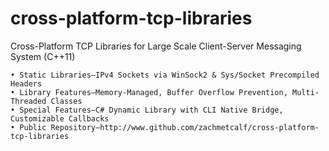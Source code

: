 cross-platform-tcp-libraries
============================

Cross-Platform TCP Libraries for Large Scale Client-Server Messaging System (C++11)
	
	• Static Libraries—IPv4 Sockets via WinSock2 & Sys/Socket Precompiled Headers
	• Library Features—Memory-Managed, Buffer Overflow Prevention, Multi-Threaded Classes
	• Special Features—C# Dynamic Library with CLI Native Bridge, Customizable Callbacks
	• Public Repository—http://www.github.com/zachmetcalf/cross-platform-tcp-libraries



